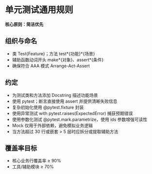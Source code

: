 # 单元测试通用规则

**核心原则：简洁优先**

## 组织与命名

-   类 Test{Feature}；方法 test*{功能}*{场景}
-   辅助函数动词开头 make*{对象}、assert*{条件}
-   确保符合 AAA 模式 Arrange-Act-Assert

## 约定

-   为测试类和方法添加 Docstring 描述功能场景
-   使用 pytest；断言直接使用 assert 并提供清晰失败信息
-   复杂初始化使用 @pytest.fixture 封装
-   使用异常测试 with pytest.raises(ExpectedError) 捕获预期错误
-   使用参数化测试 @pytest.mark.parametrize，使用 ids 参数增强可读性
-   Mock 仅用于外部依赖，避免模拟业务逻辑
-   当方法超过 30 行或嵌套 > 5 层时应拆分或提取辅助方法

## 覆盖率目标

-   核心业务行覆盖率 ≥ 90%
-   工具/辅助模块 ≥ 70%
